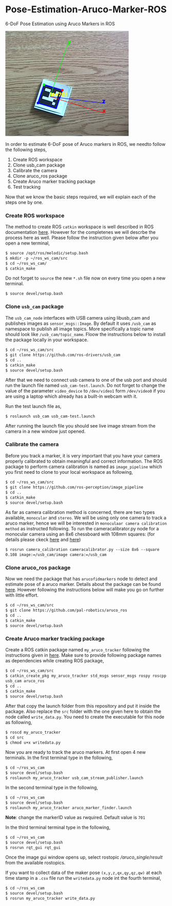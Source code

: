 # Pose-Estimation-Aruco-Marker-ROS
6-DoF Pose Estimation using Aruco Markers in ROS

![aruco](aruco_tracking.png)

In order to estimate 6-DoF pose of Aruco markers in ROS, we needto follow the following steps,
1. Create ROS workspace
2. Clone usb_cam package
3. Calibrate the camera
4. Clone aruco_ros package
5. Create Aruco marker tracking package
6. Test tracking

Now that we know the basic steps required, we will explain each of the steps one by one.

### Create ROS workspace
The method to create ROS `catkin` workspace is well described in ROS documentation [here](http://wiki.ros.org/catkin/Tutorials/create_a_workspace). However for the completenes we will descrbe the process here as well. Please follow the instruction given below after you open a new terminal,

```
$ source /opt/ros/melodic/setup.bash
$ mkdir -p ~/ros_ws_cam/src
$ cd ~/ros_ws_cam/
$ catkin_make
```
Do not forget to `source` the new `*.sh` file now on every time you open a new terminal.
```
$ source devel/setup.bash
```

### Clone `usb_cam` package
The `usb_cam_node` interfaces with USB camera using libusb_cam and publishes images as `sensor_msgs::Image`. By default it uses `/usb_cam` as namespace to publish all image topics. More specifically a topic name should look like `/usb_cam/topic_name`. Floow the instructions below to install the package locally in your workspace.

```
$ cd ~/ros_ws_cam/src
$ git clone https://github.com/ros-drivers/usb_cam
$ cd ..
$ catkin_make
$ source devel/setup.bash
```
After that we need to connect usb camera to one of the usb port and should run the launch file named `usb_cam-test.launch`. Do not forget to change the value of the parameter `video_device` to `/dev/video1` form `/dev/video0` if you are using a laptop which already has a built-in webcam with it. 

Run the test launch file as,
```
$ roslaunch usb_cam usb_cam-test.launch
```
After running the launch file you should see live image stream from the camera in a new window just opened.

### Calibrate the camera
Before you track a marker, it is very important that you have your camera properly calibrated to obtain meaningful and correct information. The ROS package to perform camera calibration is named as `image_pipeline` which you first need to clone to your local workspace as following,

```
$ cd ~/ros_ws_cam/src
$ git clone https://github.com/ros-perception/image_pipeline
$ cd ..
$ catkin_make
$ source devel/setup.bash
```

As far as camera calibration method is concerned, there are two types available, `monocular` and `stereo`. We will be using only one camera to track a aruco marker, hence we will be interested in `monoculaar camera calibration method` as instructed following. To run the cameracalibrator.py node for a monocular camera using an 8x6 chessboard with 108mm squares: (for details please ckeck [here](http://wiki.ros.org/camera_calibration) and [here](http://wiki.ros.org/camera_calibration/Tutorials/MonocularCalibration))

```
$ rosrun camera_calibration cameracalibrator.py --size 8x6 --square 0.108 image:=/usb_cam/image camera:=/usb_cam
```

### Clone aruco_ros package
Now we need the package that has `arucofidmarkers` node to detect and estimate pose of a aruco marker. Details about the package can be found [here](http://wiki.ros.org/aruco_ros). However following the instructions below will make you go on further with little effort.

```
$ cd ~/ros_ws_cam/src
$ git clone https://github.com/pal-robotics/aruco_ros
$ cd ..
$ catkin_make
$ source devel/setup.bash
```

### Create Aruco marker tracking package
Create a ROS catkin package named `my_aruco_tracker` following the instructions given in [here](http://wiki.ros.org/ROS/Tutorials/CreatingPackage). Make sure to provide following package names as dependencies while creating ROS package,

```
$ cd ~/ros_ws_cam/src
$ catkin_create_pkg my_aruco_tracker std_msgs sensor_msgs rospy roscpp usb_cam aruco_ros
$ cd ..
$ catkin_make
$ source devel/setup.bash
```
After that copy the launch folder from this repository and put it inside the package. Also replace the `src` folder with the one given here to obtain the node called `write_data.py`. You need to create the executable for this node as following,

```
$ roscd my_aruco_tracker
$ cd src
$ chmod u+x writedata.py
```
Now you are ready to track the aruco markers. At first open 4 new terminals. In the first terminal type in the following,

```
$ cd ~/ros_ws_cam
$ source devel/setup.bash
$ roslaunch my_aruco_tracker usb_cam_stream_publisher.launch
```

In the second terminal type in the following,

```
$ cd ~/ros_ws_cam
$ source devel/setup.bash
$ roslaunch my_aruco_tracker aruco_marker_finder.launch
```
**Note**: change the markerID value as rwquired. Default value is `701`

In the third terminal terminal type in the following,

```
$ cd ~/ros_ws_cam
$ source devel/setup.bash
$ rosrun rqt_gui rqt_gui
```

Once the image gui window opens up, select rostopic */aruco_single/result* from the available rostopics.

If you want to collect data of the maker pose `(x,y,z,qx,qy,qz,qw)` at each time stamp in a `.csv` file run the `writedata.py` node int the fourth terminal,

```
$ cd ~/ros_ws_cam
$ source devel/setup.bash
$ rosrun my_aruco_tracker write_data.py
```
